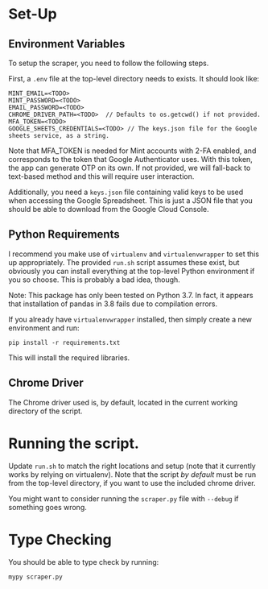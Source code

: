 # Set-Up

## Environment Variables

To setup the scraper, you need to follow the following steps.

First, a `.env` file at the top-level directory needs to exists. It should look like:

```
MINT_EMAIL=<TODO>
MINT_PASSWORD=<TODO>
EMAIL_PASSWORD=<TODO>
CHROME_DRIVER_PATH=<TODO>  // Defaults to os.getcwd() if not provided.
MFA_TOKEN=<TODO>
GOOGLE_SHEETS_CREDENTIALS=<TODO> // The keys.json file for the Google sheets service, as a string.
```
Note that MFA_TOKEN is needed for Mint accounts with 2-FA enabled, and corresponds to the token that Google Authenticator uses. With this token, the app can generate OTP on its own. If not provided, we will fall-back to text-based method and this will require user interaction.


Additionally, you need a `keys.json` file containing valid keys to be used when accessing the Google Spreadsheet. This is just a JSON file that you should be able to download from the Google Cloud Console.

## Python Requirements

I recommend you make use of `virtualenv` and `virtualenvwrapper` to set this up appropriately. The provided `run.sh` script assumes these exist, but obviously you can install everything at the top-level Python environment if you so choose. This is probably a bad idea, though.

Note: This package has only been tested on Python 3.7. In fact, it appears that installation of pandas in 3.8 fails due to compilation errors.

If you already have `virtualenvwrapper` installed, then simply create a new environment and run:

```
pip install -r requirements.txt
```

This will install the required libraries.

## Chrome Driver
The Chrome driver used is, by default, located in the current working directory of the script.

# Running the script.

Update `run.sh` to match the right locations and setup (note that it currently works by relying on virtualenv). Note that the script *by default* must be run from the top-level directory, if you want to use the included chrome driver. 

You might want to consider running the `scraper.py` file with `--debug` if something goes wrong.

# Type Checking

You should be able to type check by running:

```
mypy scraper.py
```